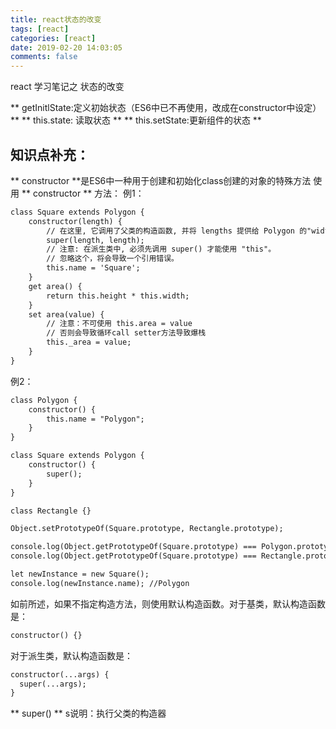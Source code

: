 ```yaml
---
title: react状态的改变
tags: [react]
categories: [react]
date: 2019-02-20 14:03:05
comments: false
---
```


react 学习笔记之 状态的改变
<!-- more -->

** getInitlState:定义初始状态（ES6中已不再使用，改成在constructor中设定）**
** this.state: 读取状态 **
** this.setState:更新组件的状态 **

## 知识点补充：
** constructor **是ES6中一种用于创建和初始化class创建的对象的特殊方法
使用 ** constructor ** 方法：
例1：

```html
class Square extends Polygon {
    constructor(length) {
        // 在这里, 它调用了父类的构造函数, 并将 lengths 提供给 Polygon 的"width"和"height"
        super(length, length);
        // 注意: 在派生类中, 必须先调用 super() 才能使用 "this"。
        // 忽略这个，将会导致一个引用错误。
        this.name = 'Square';
    }
    get area() {
        return this.height * this.width;
    }
    set area(value) {
        // 注意：不可使用 this.area = value
        // 否则会导致循环call setter方法导致爆栈
        this._area = value;
    }
}

```
例2：

```html
class Polygon {
    constructor() {
        this.name = "Polygon";
    }
}

class Square extends Polygon {
    constructor() {
        super();
    }
}

class Rectangle {}

Object.setPrototypeOf(Square.prototype, Rectangle.prototype);

console.log(Object.getPrototypeOf(Square.prototype) === Polygon.prototype); //false
console.log(Object.getPrototypeOf(Square.prototype) === Rectangle.prototype); //true

let newInstance = new Square();
console.log(newInstance.name); //Polygon

```

如前所述，如果不指定构造方法，则使用默认构造函数。对于基类，默认构造函数是：

```html
constructor() {}

```

对于派生类，默认构造函数是：
```html
constructor(...args) {
  super(...args);
}

```

** super() ** s说明：执行父类的构造器
